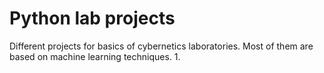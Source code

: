 # Python lab projects
Different projects for basics of cybernetics laboratories. 
Most of them are based on machine learning techniques.
1. 
